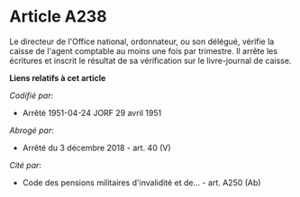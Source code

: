 # Article A238

Le directeur de l'Office national, ordonnateur, ou son délégué, vérifie la caisse de l'agent comptable au moins une fois par
trimestre. Il arrête les écritures et inscrit le résultat de sa vérification sur le livre-journal de caisse.

**Liens relatifs à cet article**

_Codifié par_:

  - Arrêté 1951-04-24 JORF 29 avril 1951

_Abrogé par_:

  - Arrêté du 3 décembre 2018 - art. 40 (V)

_Cité par_:

  - Code des pensions militaires d'invalidité et de... - art. A250 (Ab)

